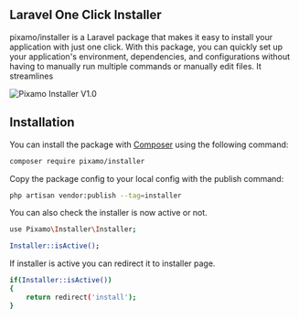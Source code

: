 ## Laravel One Click Installer 

pixamo/installer is a Laravel package that makes it easy to install your application with just one click. With this package, you can quickly set up your application's environment, dependencies, and configurations without having to manually run multiple commands or manually edit files. It streamlines

![Pixamo Installer V1.0](https://www.linkpicture.com/q/FireShot-Capture-022-installer.test.png)

## Installation

You can install the package with [Composer](http://getcomposer.org/) using the following command:
```bash
composer require pixamo/installer
```

Copy the package config to your local config with the publish command:
```bash
php artisan vendor:publish --tag=installer
```

You can also check the installer is now active or not.
```bash
use Pixamo\Installer\Installer;

Installer::isActive();
```

If installer is active you can redirect it to installer page.
```bash
if(Installer::isActive())
{
    return redirect('install');
}
```
